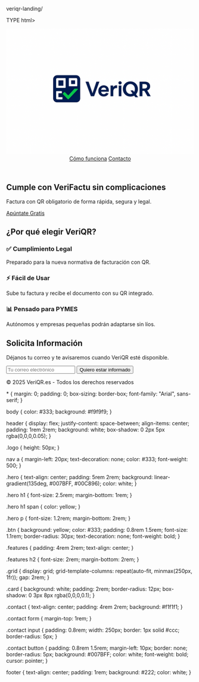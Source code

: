 veriqr-landing/
<!DOC<img width="1536" height="1024" alt="logo-veriqr png" src="https://github.com/user-attachments/assets/d9cdc67e-f2ee-4f5b-ad74-f3aa0be0b557" />
TYPE html>
<html lang="es">
<head>
  <meta charset="UTF-8">
  <meta name="viewport" content="width=device-width, initial-scale=1.0">
  <title>VeriQR - Cumple con VeriFactu Fácilmente</title>
  <link rel="stylesheet" href="style.css">
</head>
<body>
  <header>
    <img src="logo-veriqr.png" alt="Logo VeriQR" class="logo">
    <nav>
      <a href="#como-funciona">Cómo funciona</a>
      <a href="#contacto">Contacto</a>
    </nav>
  </header>

  <section class="hero">
    <h1>Cumple con <span>VeriFactu</span> sin complicaciones</h1>
    <p>Factura con QR obligatorio de forma rápida, segura y legal.</p>
    <a href="#contacto" class="btn">Apúntate Gratis</a>
  </section>

  <section id="como-funciona" class="features">
    <h2>¿Por qué elegir VeriQR?</h2>
    <div class="grid">
      <div class="card">
        <h3>✅ Cumplimiento Legal</h3>
        <p>Preparado para la nueva normativa de facturación con QR.</p>
      </div>
      <div class="card">
        <h3>⚡ Fácil de Usar</h3>
        <p>Sube tu factura y recibe el documento con su QR integrado.</p>
      </div>
      <div class="card">
        <h3>📊 Pensado para PYMES</h3>
        <p>Autónomos y empresas pequeñas podrán adaptarse sin líos.</p>
      </div>
    </div>
  </section>

  <section id="contacto" class="contact">
    <h2>Solicita Información</h2>
    <p>Déjanos tu correo y te avisaremos cuando VeriQR esté disponible.</p>
    <form action="https://formspree.io/f/YOUR_FORM_ID" method="POST">
      <input type="email" name="email" placeholder="Tu correo electrónico" required>
      <button type="submit">Quiero estar informado</button>
    </form>
  </section>

  <footer>
    <p>© 2025 VeriQR.es - Todos los derechos reservados</p>
  </footer>
</body>
</html>
* {
  margin: 0;
  padding: 0;
  box-sizing: border-box;
  font-family: "Arial", sans-serif;
}

body {
  color: #333;
  background: #f9f9f9;
}

header {
  display: flex;
  justify-content: space-between;
  align-items: center;
  padding: 1rem 2rem;
  background: white;
  box-shadow: 0 2px 5px rgba(0,0,0,0.05);
}

.logo {
  height: 50px;
}

nav a {
  margin-left: 20px;
  text-decoration: none;
  color: #333;
  font-weight: 500;
}

.hero {
  text-align: center;
  padding: 5rem 2rem;
  background: linear-gradient(135deg, #007BFF, #00C896);
  color: white;
}

.hero h1 {
  font-size: 2.5rem;
  margin-bottom: 1rem;
}

.hero h1 span {
  color: yellow;
}

.hero p {
  font-size: 1.2rem;
  margin-bottom: 2rem;
}

.btn {
  background: yellow;
  color: #333;
  padding: 0.8rem 1.5rem;
  font-size: 1.1rem;
  border-radius: 30px;
  text-decoration: none;
  font-weight: bold;
}

.features {
  padding: 4rem 2rem;
  text-align: center;
}

.features h2 {
  font-size: 2rem;
  margin-bottom: 2rem;
}

.grid {
  display: grid;
  grid-template-columns: repeat(auto-fit, minmax(250px, 1fr));
  gap: 2rem;
}

.card {
  background: white;
  padding: 2rem;
  border-radius: 12px;
  box-shadow: 0 3px 8px rgba(0,0,0,0.1);
}

.contact {
  text-align: center;
  padding: 4rem 2rem;
  background: #f1f1f1;
}

.contact form {
  margin-top: 1rem;
}

.contact input {
  padding: 0.8rem;
  width: 250px;
  border: 1px solid #ccc;
  border-radius: 5px;
}

.contact button {
  padding: 0.8rem 1.5rem;
  margin-left: 10px;
  border: none;
  border-radius: 5px;
  background: #007BFF;
  color: white;
  font-weight: bold;
  cursor: pointer;
}

footer {
  text-align: center;
  padding: 1rem;
  background: #222;
  color: white;
}
